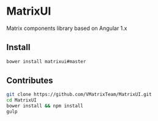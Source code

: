 # MatrixUI

Matrix components library based on Angular 1.x

## Install

```js
bower install matrixui#master
```

## Contributes

```bash
git clone https://github.com/VMatrixTeam/MatrixUI.git
cd MatrixUI
bower install && npm install
gulp
```
